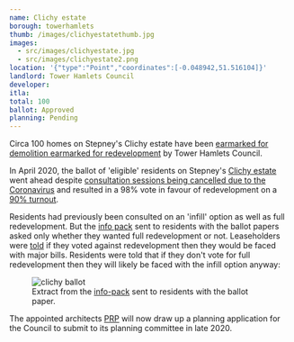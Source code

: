 ```yaml
---
name: Clichy estate 
borough: towerhamlets 
thumb: /images/clichyestatethumb.jpg
images:
  - src/images/clichyestate.jpg
  - src/images/clichyestate2.png
location: '{"type":"Point","coordinates":[-0.048942,51.516104]}'
landlord: Tower Hamlets Council
developer:
itla:
total: 100
ballot: Approved
planning: Pending
---
```

Circa 100 homes on Stepney's Clichy estate have been [earmarked for demolition earmarked for redevelopment](https://www.towerhamlets.gov.uk/lgnl/council_and_democracy/consultations/Housing-consultations/HAP_Houses.aspx) by Tower Hamlets Council.

In April 2020, the ballot of 'eligible' residents on Stepney's [Clichy estate](https://estatewatch.github.io/estates/towerhamlets/clichyestate/) went ahead despite [consultation sessions being cancelled due to the Coronavirus](https://www.towerhamlets.gov.uk/lgnl/council_and_democracy/consultations/Housing-consultations/HAP_Houses.aspx) and resulted in a 98% vote in favour of redevelopment on a [90% turnout](https://www.housingtoday.co.uk/news/tower-hamlets-estate-regeneration-plan-wins-resident-approval/5105879.article).

Residents had previously been consulted on an 'infill' option as well as full redevelopment. But the [info pack](https://www.whatdotheyknow.com/request/clichy_estate_ballot_paper_accom?nocache=incoming-1565802#incoming-1565802) sent to residents with the ballot papers asked only whether they wanted full redevelopment or not. Leaseholders were [told](https://www.whatdotheyknow.com/request/658746/response/1565802/attach/4/Ballot%20information%20requested%201.pdf) if they voted against redevelopment then they would be faced with major bills. Residents were told that if they don't vote for full redevelopment then they will likely be faced with the infill option anyway:  

<figure class="figure">
  <img src="/images/clichyballot.png" class="figure-img img-fluid rounded" alt="clichy ballot">
    <figcaption class="figure-caption text-right">Extract from the <a href="https://www.whatdotheyknow.com/request/658746/response/1565802/attach/4/Ballot%20information%20requested%201.pdf">info-pack</a> sent to residents with the ballot paper.</figcaption>
    </figure>

The appointed architects <a href="https://www.prp-co.uk/">PRP</a> will now draw up a planning application for the Council to submit to its planning committee in late 2020.




